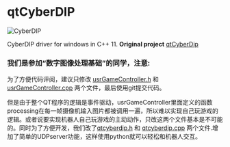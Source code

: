 # qtCyberDIP
![CyberDIP](/pic/CyberDIP.png)

CyberDIP driver for windows in C++ 11.
**Original project** [qtCyberDip](https://github.com/LostXine/qtCyberDIP)


### 我们是参加“数字图像处理基础”的同学，注意:

为了方便代码评阅，建议只修改 [usrGameController.h](/qtCyberDip/usrGameController.h) 和 [usrGameController.cpp](/qtCyberDip/usrGameController.cpp) 两个文件，最后使用git提交代码。

但是由于整个QT程序的逻辑是事件驱动，usrGameController里面定义的函数processing在每一帧摄像机输入图片都被调用一遍，所以难以实现自己玩游戏的逻辑。或者说要实现机器人自己玩游戏的主动动作，只改这两个文件基本是不可能的。同时为了方便开发，我们改了[qtcyberdip.h](/qtCyberDip/qtcyberdip.h) 和 [qtcyberdip.cpp](/qtCyberDip/qtcyberdip.cpp) 两个文件.增加了简单的UDPserver功能，这样使用python就可以轻松和机器人交互。



